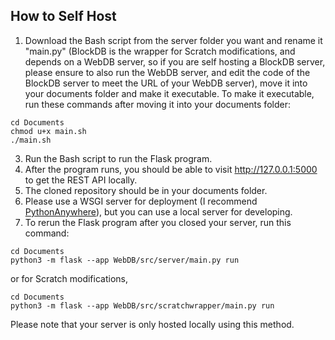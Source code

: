 ## How to Self Host
1. Download the Bash script from the server folder you want and rename it "main.py" (BlockDB is the wrapper for Scratch modifications, and depends on a WebDB server, so if you are self hosting a BlockDB server, please ensure to also run the WebDB server, and edit the code of the BlockDB server to meet the URL of your WebDB server), move it into your documents folder and make it executable.
To make it executable, run these commands after moving it into your documents folder:
```
cd Documents
chmod u+x main.sh
./main.sh
```
3. Run the Bash script to run the Flask program.
4. After the program runs, you should be able to visit http://127.0.0.1:5000 to get the REST API locally.
5. The cloned repository should be in your documents folder.
6. Please use a WSGI server for deployment (I recommend [PythonAnywhere](https://www.pythonanywhere.com/)), but you can use a local server for developing.
7. To rerun the Flask program after you closed your server, run this command:
```
cd Documents
python3 -m flask --app WebDB/src/server/main.py run
```
or for Scratch modifications,
```
cd Documents
python3 -m flask --app WebDB/src/scratchwrapper/main.py run
```
Please note that your server is only hosted locally using this method.
